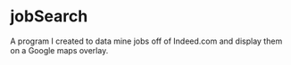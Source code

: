 # jobSearch
A program I created to data mine jobs off of Indeed.com and display them on a Google maps overlay.
